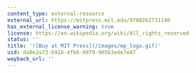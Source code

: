 ```yaml
---
content_type: external-resource
external_url: https://mitpress.mit.edu/9780262731140
has_external_license_warning: true
license: https://en.wikipedia.org/wiki/All_rights_reserved
status: ''
title: '![Buy at MIT Press](/images/mp_logo.gif)'
uid: da8e2a73-b91b-4fbb-9979-905b3e4e7e87
wayback_url: ''
---
```

